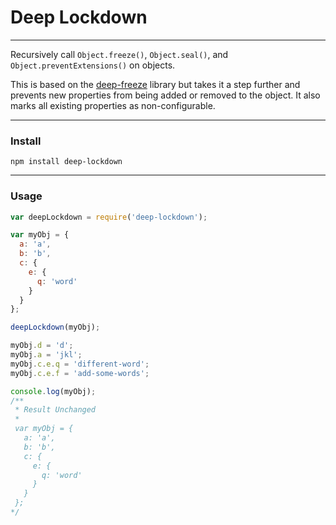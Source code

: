# Deep Lockdown

----

Recursively call `Object.freeze()`, `Object.seal()`, and `Object.preventExtensions()` on objects.

This is based on the [deep-freeze](https://github.com/substack/deep-freeze) library but takes it a step further and prevents new properties from being added or removed to the object. It also marks all existing properties as non-configurable.

----

### Install

`npm install deep-lockdown`

----

### Usage

```javascript
var deepLockdown = require('deep-lockdown');

var myObj = {
  a: 'a',
  b: 'b',
  c: {
    e: {
      q: 'word'
    }
  }
};

deepLockdown(myObj);

myObj.d = 'd';
myObj.a = 'jkl';
myObj.c.e.q = 'different-word';
myObj.c.e.f = 'add-some-words';

console.log(myObj);
/**
 * Result Unchanged
 *
 var myObj = {
   a: 'a',
   b: 'b',
   c: {
     e: {
       q: 'word'
     }
   }
 };
*/
```
